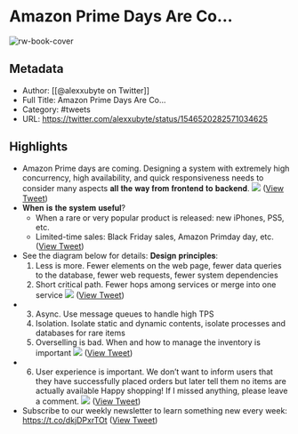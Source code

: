 # Amazon Prime Days Are Co...

![rw-book-cover](https://pbs.twimg.com/profile_images/1524184008635998209/vOSCJXuk.jpg)

## Metadata
- Author: [[@alexxubyte on Twitter]]
- Full Title: Amazon Prime Days Are Co...
- Category: #tweets
- URL: https://twitter.com/alexxubyte/status/1546520282571034625

## Highlights
- Amazon Prime days are coming. Designing a system with extremely high concurrency, high availability, and quick responsiveness needs to consider many aspects 𝐚𝐥𝐥 𝐭𝐡𝐞 𝐰𝐚𝐲 𝐟𝐫𝐨𝐦 𝐟𝐫𝐨𝐧𝐭𝐞𝐧𝐝 𝐭𝐨 𝐛𝐚𝐜𝐤𝐞𝐧𝐝. 
  ![](https://pbs.twimg.com/media/FXZX_-4VQAUhqrz.jpg) ([View Tweet](https://twitter.com/alexxubyte/status/1546520282571034625))
- 𝐖𝐡𝐞𝐧 𝐢𝐬 𝐭𝐡𝐞 𝐬𝐲𝐬𝐭𝐞𝐦 𝐮𝐬𝐞𝐟𝐮𝐥? 
  - When a rare or very popular product is released: new iPhones, PS5, etc.
  - Limited-time sales: Black Friday sales, Amazon Primday day, etc. ([View Tweet](https://twitter.com/alexxubyte/status/1546520286563934208))
- See the diagram below for details:
  𝐃𝐞𝐬𝐢𝐠𝐧 𝐩𝐫𝐢𝐧𝐜𝐢𝐩𝐥𝐞𝐬:
  1. Less is more. Fewer elements on the web page, fewer data queries to the database, fewer web requests, fewer system dependencies
  2. Short critical path. Fewer hops among services or merge into one service 
  ![](https://pbs.twimg.com/media/FXZYAheVQAIIVN7.jpg) ([View Tweet](https://twitter.com/alexxubyte/status/1546520294042456068))
- 3. Async. Use message queues to handle high TPS
  4. Isolation. Isolate static and dynamic contents, isolate processes and databases for rare items
  5. Overselling is bad. When and how to manage the inventory is important 
  ![](https://pbs.twimg.com/media/FXZYBBUUYAEvJu2.jpg) ([View Tweet](https://twitter.com/alexxubyte/status/1546520302540050432))
- 6. User experience is important. We don’t want to inform users that they have successfully placed orders but later tell them no items are actually available
  Happy shopping! If I missed anything, please leave a comment. 
  ![](https://pbs.twimg.com/media/FXZYBhkUUAA9By9.jpg) ([View Tweet](https://twitter.com/alexxubyte/status/1546520311272656896))
- Subscribe to our weekly newsletter to learn something new every week: https://t.co/dkjDPxrTOt ([View Tweet](https://twitter.com/alexxubyte/status/1546520315101990912))
